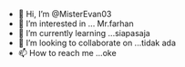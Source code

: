 - 👋 Hi, I’m @MisterEvan03
- 👀 I’m interested in ... Mr.farhan
- 🌱 I’m currently learning ...siapasaja
- 💞️ I’m looking to collaborate on ...tidak ada
- 📫 How to reach me ...oke

<!---
MisterEvan03/MisterEvan03 is a ✨ special ✨ repository because its `README.md` (this file) appears on your GitHub profile.
You can click the Preview link to take a look at your changes.
--->
